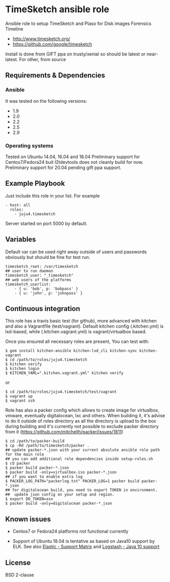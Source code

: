 # TimeSketch ansible role

Ansible role to setup TimeSketch and Plaso for Disk images Forensics Timeline
- http://www.timesketch.org/
- https://github.com/google/timesketch

Install is done from GIFT ppa on trusty/xenial so should be latest or near-latest.
For other, from source

## Requirements & Dependencies

### Ansible
It was tested on the following versions:
 * 1.9
 * 2.0
 * 2.2
 * 2.5
 * 2.9

### Operating systems

Tested on Ubuntu 14.04, 16.04 and 18.04
Preliminary support for Centos7/Fedora24 buit l2tdevtools does not cleanly build for now.
Preliminary support for 20.04 pending gift ppa support.

## Example Playbook

Just include this role in your list.
For example

```
- host: all
  roles:
    - juju4.timesketch
```

Server started on port 5000 by default.

## Variables

Default var can be used right away outside of users and passwords obviously but should be fine for test run.

```
timesketch_root: /var/timesketch
## user to run daemon
timesketch_user: "_timesketch"
## web users of the platforms
timesketch_userlist:
    - { u: 'bob', p: 'bobpass' }
    - { u: 'john', p: 'johnpass' }
```

## Continuous integration

This role has a travis basic test (for github), more advanced with kitchen and also a Vagrantfile (test/vagrant).
Default kitchen config (.kitchen.yml) is lxd-based, while (.kitchen.vagrant.yml) is vagrant/virtualbox based.

Once you ensured all necessary roles are present, You can test with:
```
$ gem install kitchen-ansible kitchen-lxd_cli kitchen-sync kitchen-vagrant
$ cd /path/to/roles/juju4.timesketch
$ kitchen verify
$ kitchen login
$ KITCHEN_YAML=".kitchen.vagrant.yml" kitchen verify
```
or
```
$ cd /path/to/roles/juju4.timesketch/test/vagrant
$ vagrant up
$ vagrant ssh
```

Role has also a packer config which allows to create image for virtualbox, vmware, eventually digitalocean, lxc and others.
When building it, it's advise to do it outside of roles directory as all the directory is upload to the box during building 
and it's currently not possible to exclude packer directory from it (https://github.com/mitchellh/packer/issues/1811)
```
$ cd /path/to/packer-build
$ cp -Rd /path/to/timesketch/packer .
## update packer-*.json with your current absolute ansible role path for the main role
## you can add additional role dependencies inside setup-roles.sh
$ cd packer
$ packer build packer-*.json
$ packer build -only=virtualbox-iso packer-*.json
## if you want to enable extra log
$ PACKER_LOG_PATH="packerlog.txt" PACKER_LOG=1 packer build packer-*.json
## for digitalocean build, you need to export TOKEN in environment.
##  update json config on your setup and region.
$ export DO_TOKEN=xxx
$ packer build -only=digitalocean packer-*.json
```

## Known issues

* Centos7 or Fedora24 platforms not functional currently

* Support of Ubuntu 18.04 is tentative as based on Java10 support by ELK. See also [Elastic - Support Matrix](https://www.elastic.co/support/matrix#matrix_jvm) and [Logstash - Java 10 support](https://github.com/elastic/logstash/issues/9345)

## License

BSD 2-clause


